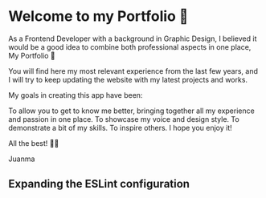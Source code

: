 # Welcome to my Portfolio 👋

As a Frontend Developer with a background in Graphic Design, I believed it would be a good idea to combine both professional aspects in one place, My Portfolio 🤳

You will find here my most relevant experience from the last few years, and I will try to keep updating the website with my latest projects and works.

My goals in creating this app have been:

To allow you to get to know me better, bringing together all my experience and passion in one place.
To showcase my voice and design style.
To demonstrate a bit of my skills.
To inspire others.
I hope you enjoy it!

All the best! 🤜🤛

Juanma

## Expanding the ESLint configuration
